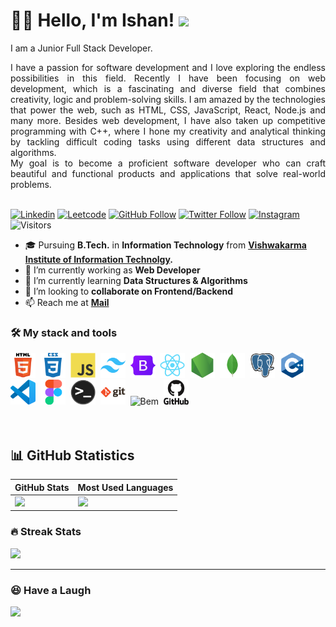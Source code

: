 # :technologist: Hello, I'm Ishan! <img src="https://media.giphy.com/media/hvRJCLFzcasrR4ia7z/giphy.gif" width="30px"/>
  
I am a Junior Full Stack Developer.

<div align = "justify">
  I have a passion for software development and I love exploring the endless possibilities in this field. Recently I have been focusing on web development, which is a fascinating and diverse field that combines creativity, logic and problem-solving skills. I am amazed by the technologies that power the web, such as HTML, CSS, JavaScript, React, Node.js and many more. Besides web development, I have also taken up competitive programming with C++, where I hone my creativity and analytical thinking by tackling difficult coding tasks using different data structures and algorithms.
  <br>
My goal is to become a proficient software developer who can craft beautiful and functional products and applications that solve real-world problems.
  </div>
  <br>

[![Linkedin](https://img.shields.io/badge/-LinkedIn-blue?style=badge&logo=Linkedin&logoColor=white&link=https://www.linkedin.com/in/ishanundre/)](https://www.linkedin.com/in/ishanundre/)
[![Leetcode](https://img.shields.io/badge/-LeetCode-FFA116?style=badge&logo=LeetCode&logoColor=black)](https://leetcode.com/u/IshanUndre/)
[![GitHub Follow](https://img.shields.io/github/followers/ishanundre2004?label=GitHub&style=social)](https://github.com/ishanundre2004)
[![Twitter Follow](https://img.shields.io/twitter/follow/UndreIshan?label=Twitter)](https://x.com/UndreIshan?t=ky2tQ1ojLB_r0yeEnCpW_g&s=09)
[![Instagram](https://img.shields.io/badge/Instagram-E4405F?style=badge&logo=instagram&logoColor=white)](https://www.instagram.com/_ishanundre/)
![Visitors](https://komarev.com/ghpvc/?username=ishanundre2004&color=blue&style=badge&label=Visitors)



- 🎓 Pursuing **B.Tech.** in **Information Technology** from **[Vishwakarma Institute of Information Technolgy](https://vit.ac.in/).**
- 🔭 I’m currently working as **Web Developer**
- 🌱 I’m currently learning **Data Structures & Algorithms**
- 💞️ I’m looking to **collaborate on Frontend/Backend**
- 📫 Reach me at **[Mail](mailto:ishanundre2004@gmail.com)**

<!-- <hr> -->

### 🛠️ My stack and tools
<div>
  <img src="https://github.com/devicons/devicon/blob/master/icons/html5/html5-original-wordmark.svg" title="HTML5" alt="HTML" width="40" height="40"/>&nbsp;
  <img src="https://github.com/devicons/devicon/blob/master/icons/css3/css3-plain-wordmark.svg"  title="CSS3" alt="CSS" width="40" height="40"/>&nbsp;
  <img src="https://github.com/devicons/devicon/blob/master/icons/javascript/javascript-original.svg"  title="JS" alt="JS" width="40" height="40"/>&nbsp;
  <img src="https://github.com/devicons/devicon/blob/master/icons/tailwindcss/tailwindcss-plain.svg" title="Tailwind" alt="Tailwind" width="40" height="40"/>&nbsp;
  <img src="https://github.com/devicons/devicon/blob/master/icons/bootstrap/bootstrap-original.svg" title="bootstrap" alt="bootstrap" width="40" height="40"/>&nbsp;
  <img src="https://github.com/devicons/devicon/blob/master/icons/react/react-original.svg" title="react" alt="react" width="40" height="40"/>&nbsp;
  <img src="https://github.com/devicons/devicon/blob/master/icons/nodejs/nodejs-original.svg" title="nodejs" alt="nodejs" width="40" height="40"/>&nbsp;
  <img src="https://github.com/devicons/devicon/blob/master/icons/mongodb/mongodb-original.svg" title="mongodb" alt="mongodb" width="40" height="40"/>&nbsp;
  <img src="https://github.com/devicons/devicon/blob/master/icons/postgresql/postgresql-original.svg" title="Browserslist" alt="Browserslist" width="40" height="40"/>&nbsp;
  <img src="https://github.com/devicons/devicon/blob/master/icons/cplusplus/cplusplus-original.svg" title="cplusplus" alt="cplusplus" width="40" height="40"/>&nbsp;
  <img src="https://github.com/devicons/devicon/blob/master/icons/vscode/vscode-original.svg" title="Visual Studio Code" alt="Visual Studio Code" width="40" height="40"/>&nbsp;
  <img src="https://github.com/devicons/devicon/blob/master/icons/figma/figma-original.svg" title="Figma" alt="Figma" width="40" height="40"/>&nbsp;
  <img src="https://raw.githubusercontent.com/github/explore/80688e429a7d4ef2fca1e82350fe8e3517d3494d/topics/terminal/terminal.png" title="Terminal" alt="Terminal" width="40" height="40"/>&nbsp;
  <img src="https://github.com/devicons/devicon/blob/master/icons/git/git-original-wordmark.svg" title="Git" alt="Git" width="40" height="40"/>&nbsp;
  <img src="https://api.iconify.design/logos/bem.svg" title="Bem" alt="Bem" width="40" height="40"/>&nbsp;
  <img src="https://github.com/devicons/devicon/blob/master/icons/github/github-original-wordmark.svg" title="Github"  alt="Github" width="40"/>&nbsp;
</div>
<br>
 &nbsp; &nbsp;


## 📊 GitHub Statistics

| GitHub Stats | Most Used Languages |
|--------------|---------------------|
| <img src="https://github-readme-stats.vercel.app/api?username=ishanundre2004&show_icons=true&theme=dark" height="200"/> | <img src="https://github-readme-stats.vercel.app/api/top-langs/?username=ishanundre2004&layout=compact&theme=dark" height="200"/> |

### 🔥 Streak Stats
<img height="190" src="https://github-readme-streak-stats.herokuapp.com/?user=ishanundre2004&layout=compact&theme=dark">


  
  <hr>
  
### 😆 Have a Laugh

<img src="https://readme-jokes.vercel.app/api">
